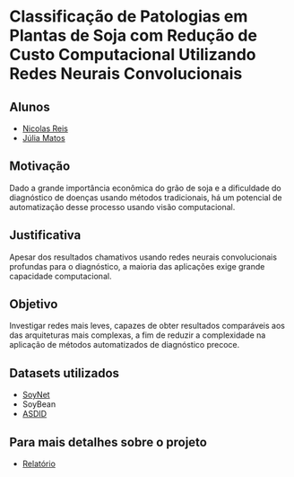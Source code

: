 # Classificação de Patologias em Plantas de Soja com Redução de Custo Computacional Utilizando Redes Neurais Convolucionais

## Alunos 
 - [Nicolas Reis](https://github.com/nicolasreisdev)
 - [Júlia Matos](https://github.com/jucalia)

 ## Motivação
 Dado a grande importância econômica do grão de soja e a dificuldade do diagnóstico de doenças usando métodos tradicionais, há um potencial de automatização desse processo usando visão computacional.

## Justificativa
Apesar dos resultados chamativos usando redes neurais convolucionais profundas para o diagnóstico, a maioria das aplicações exige grande capacidade computacional.

## Objetivo
Investigar redes mais leves, capazes de obter resultados comparáveis aos das arquiteturas mais complexas, a fim de reduzir a complexidade na aplicação de métodos automatizados de diagnóstico precoce.

## Datasets utilizados
 - [SoyNet](https://data.mendeley.com/datasets/w2r855hpx8/2)
 - SoyBean
 - [ASDID](https://datadryad.org/dataset/doi:10.5061/dryad.41ns1rnj3)

## Para mais detalhes sobre o projeto
 - [Relatório](Classificação_de_Doenças_em_Plantas_de_Soja.pdf)